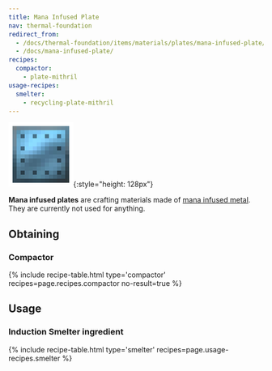 ```yaml
---
title: Mana Infused Plate
nav: thermal-foundation
redirect_from:
  - /docs/thermal-foundation/items/materials/plates/mana-infused-plate/
  - /docs/mana-infused-plate/
recipes:
  compactor:
    - plate-mithril
usage-recipes:
  smelter:
    - recycling-plate-mithril
---
```


![Mana infused plate](/assets/images/thermal-foundation/plate-mithril.png){:style="height: 128px"}


**Mana infused plates** are crafting materials made of [mana infused
metal](/docs/mana-infused-ingot/). They are currently not used for anything.


Obtaining
---------

### Compactor
{% include recipe-table.html type='compactor' recipes=page.recipes.compactor no-result=true %}


Usage
-----

### Induction Smelter ingredient
{% include recipe-table.html type='smelter' recipes=page.usage-recipes.smelter %}
